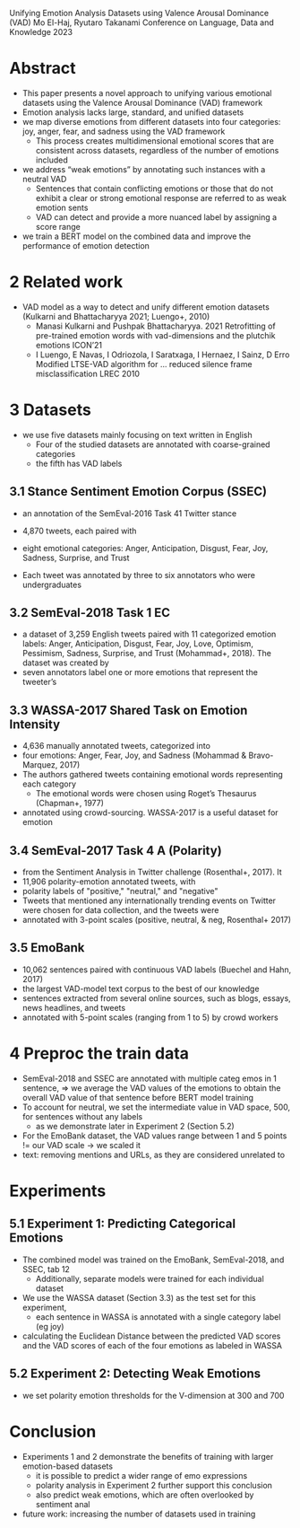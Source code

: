 Unifying Emotion Analysis Datasets using Valence Arousal Dominance (VAD)
Mo El-Haj, Ryutaro Takanami
Conference on Language, Data and Knowledge 2023


# Abstract

* This paper presents a novel approach to unifying various emotional datasets
  using the Valence Arousal Dominance (VAD) framework
* Emotion analysis lacks large, standard, and unified datasets
* we map diverse emotions from different datasets into four categories:
  joy, anger, fear, and sadness using the VAD framework
  * This process creates multidimensional emotional scores that are consistent
    across datasets, regardless of the number of emotions included
* we address “weak emotions” by annotating such instances with a neutral VAD
  * Sentences that contain conflicting emotions or those that do not exhibit a
    clear or strong emotional response are referred to as weak emotion sents
  * VAD can detect and provide a more nuanced label by assigning a score range
* we train a BERT model on the combined data and
  improve the performance of emotion detection

# 2 Related work

* VAD model as a way to detect and unify different emotion datasets
  (Kulkarni and Bhattacharyya 2021; Luengo+, 2010)
  * Manasi Kulkarni and Pushpak Bhattacharyya. 2021
    Retrofitting of pre-trained emotion words
      with vad-dimensions and the plutchik emotions
    ICON’21
  * I Luengo, E Navas, I Odriozola, I Saratxaga, I Hernaez, I Sainz, D Erro
    Modified LTSE-VAD algorithm for ... reduced silence frame misclassification
    LREC 2010

# 3 Datasets

* we use five datasets mainly focusing on text written in English
  * Four of the studied datasets are annotated with coarse-grained categories
  * the fifth has VAD labels

## 3.1 Stance Sentiment Emotion Corpus (SSEC)

* an annotation of the SemEval-2016 Task 41 Twitter stance

* 4,870 tweets, each paired with
* eight emotional categories: Anger, Anticipation, Disgust, Fear, Joy,
  Sadness, Surprise, and Trust
* Each tweet was annotated by three to six annotators who were undergraduates

## 3.2 SemEval-2018 Task 1 EC

* a dataset of 3,259 English tweets paired with 11 categorized emotion labels:
  Anger, Anticipation, Disgust, Fear, Joy, Love, Optimism, Pessimism, Sadness,
  Surprise, and Trust (Mohammad+, 2018). The dataset was created by
* seven annotators label one or more emotions that represent the tweeter’s

## 3.3 WASSA-2017 Shared Task on Emotion Intensity

* 4,636 manually annotated tweets, categorized into
* four emotions: Anger, Fear, Joy, and Sadness (Mohammad & Bravo-Marquez, 2017)
* The authors gathered tweets containing emotional words representing each
  category
  * The emotional words were chosen using Roget’s Thesaurus (Chapman+, 1977)
* annotated using crowd-sourcing. WASSA-2017 is a useful dataset for emotion

## 3.4 SemEval-2017 Task 4 A (Polarity)

* from the Sentiment Analysis in Twitter challenge (Rosenthal+, 2017). It
* 11,906 polarity-emotion annotated tweets, with
* polarity labels of "positive," "neutral," and "negative"
* Tweets that mentioned any internationally trending events on Twitter were
  chosen for data collection, and the tweets were
* annotated with 3-point scales (positive, neutral, & neg, Rosenthal+ 2017)

## 3.5 EmoBank

* 10,062 sentences paired with continuous VAD labels (Buechel and Hahn, 2017)
* the largest VAD-model text corpus to the best of our knowledge
* sentences extracted from several online sources, such as blogs, essays, news
  headlines, and tweets
* annotated with 5-point scales (ranging from 1 to 5) by crowd workers

# 4 Preproc the train data

* SemEval-2018 and SSEC are annotated with multiple categ emos in 1 sentence,
  => we average the VAD values of the emotions to obtain the overall VAD value
  of that sentence before BERT model training
* To account for neutral, we set the intermediate value in VAD space, 500, for
  sentences without any labels
  * as we demonstrate later in Experiment 2 (Section 5.2)
* For the EmoBank dataset, the VAD values range between 1 and 5 points
  != our VAD scale -> we scaled it
* text: removing mentions and URLs, as they are considered unrelated to

# Experiments

## 5.1 Experiment 1: Predicting Categorical Emotions

* The combined model was trained on the EmoBank, SemEval-2018, and SSEC, tab 12
  * Additionally, separate models were trained for each individual dataset
* We use the WASSA dataset (Section 3.3) as the test set for this experiment,
  * each sentence in WASSA is annotated with a single category label (eg joy)
* calculating the Euclidean Distance between the predicted VAD scores
  and the VAD scores of each of the four emotions as labeled in WASSA

## 5.2 Experiment 2: Detecting Weak Emotions

* we set polarity emotion thresholds for the V-dimension at 300 and 700

# Conclusion

* Experiments 1 and 2 demonstrate the benefits of training with larger
  emotion-based datasets
  * it is possible to predict a wider range of emo expressions
  * polarity analysis in Experiment 2 further support this conclusion
  * also predict weak emotions, which are often overlooked by sentiment anal
* future work: increasing the number of datasets used in training
